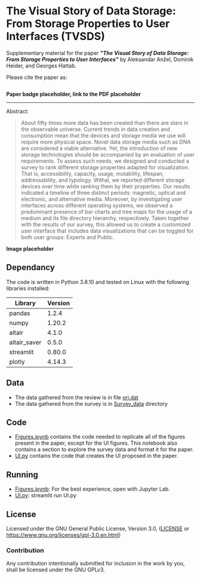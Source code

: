 # The Visual Story of Data Storage: From Storage Properties to User Interfaces (TVSDS)

Supplementary material for the paper ***"The Visual Story of Data Storage: From Storage Properties to User Interfaces"*** by Aleksandar Anžel, Dominik Heider, and Georges Hattab.

Please cite the paper as:
``` Bibtex citation placeholder
```

**Paper badge placeholder, link to the PDF placeholder**

---
Abstract:

> About fifty times more data has been created than there are stars in the observable universe. Current trends in data creation and consumption mean that the devices and storage media we use will require more physical space. Novel data storage media such as DNA are considered a viable alternative. Yet, the introduction of new storage technologies should be accompanied by an evaluation of user requirements. To assess such needs, we designed and conducted a survey to rank different storage properties adapted for visualization. That is, accessibility, capacity, usage, mutability, lifespan, addressability, and typology. Withal, we reported different storage devices over time while ranking them by their properties. Our results indicated a timeline of three distinct periods: magnetic, optical and electronic, and alternative media. Moreover, by investigating user interfaces across different operating systems, we observed a predominant presence of bar charts and tree maps for the usage of a medium and its file directory hierarchy, respectively. Taken together with the results of our survey, this allowed us to create a customized user interface that includes data visualizations that can be toggled for both user groups: Experts and Public.

**Image placeholder**


## Dependancy

The code is written in Python 3.8.10 and tested on Linux with the following libraries installed:

|Library|Version|
|---|---|
|pandas|1.2.4|
|numpy|1.20.2|
|altair|4.1.0|
|altair_saver|0.5.0|
|streamlit|0.80.0|
|plotly|4.14.3|


## Data
* The data gathered from the review is in file [ori.dat](./ori.dat)
* The data gathered from the survey is in [Survey_data](./Survey_data) directory


## Code
* [Figures.ipynb](./Figures.ipynb) contains the code needed to replicate all of the figures present in the paper, except for the UI figures. This notebook also contains a section to explore the survey data and format it for the paper.
* [UI.py](./UI.py) contains the code that creates the UI proposed in the paper.

## Running
* [Figures.ipynb](./Figures.ipynb): For the best experience, open with Jupyter Lab.
* [UI.py](./UI.py): streamlit run UI.py

## License

Licensed under the GNU General Public License, Version 3.0, ([LICENSE](./LICENSE) or https://www.gnu.org/licenses/gpl-3.0.en.html)

### Contribution

Any contribution intentionally submitted for inclusion in the work by you, shall be licensed under the GNU GPLv3.
